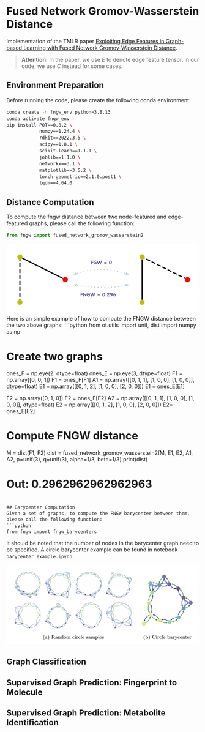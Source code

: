 # Fused Network Gromov-Wasserstein Distance
Implementation of the TMLR paper [Exploiting Edge Features in Graph-based Learning with Fused Network Gromov-Wasserstein Distance](https://openreview.net/forum?id=8uCNtJ2Fmo).

> **Attention:** In the paper, we use *E* to denote edge feature tensor, in our code, we use *C* instead for some cases.

## Environment Preparation
Before running the code, please create the following conda environment:
```bash
conda create -n fngw_env python=3.8.13
conda activate fngw_env
pip install POT==0.8.2 \
            numpy==1.24.4 \
            rdkit==2022.3.5 \
            scipy==1.8.1 \
            scikit-learn==1.1.1 \
            joblib==1.1.0 \
            networkx==3.1 \
            matplotlib==3.5.2 \
            torch-geometric==2.1.0.post1 \
            tqdm==4.64.0
```

## Distance Computation
To compute the fngw distance between two node-featured and edge-featured graphs, please call the following function:
```python
from fngw import fused_network_gromov_wasserstein2
```
<center>
<img src="figures/dist_example.png" width="500"/>
</center>
Here is an simple example of how to compute the FNGW distance between the two above graphs:
```python
from ot.utils import unif, dist
import numpy as np

# Create two graphs
ones_F = np.eye(2, dtype=float)
ones_E = np.eye(3, dtype=float)
F1 = np.array([0, 0, 1])
F1 = ones_F[F1]
A1 = np.array([[0, 1, 1], [1, 0, 0], [1, 0, 0]], dtype=float)
E1 = np.array([[0, 1, 2], [1, 0, 0], [2, 0, 0]])
E1 = ones_E[E1]

F2 = np.array([0, 1, 0])
F2 = ones_F[F2]
A2 = np.array([[0, 1, 1], [1, 0, 0], [1, 0, 0]], dtype=float)
E2 = np.array([[0, 1, 2], [1, 0, 0], [2, 0, 0]])
E2= ones_E[E2]

# Compute FNGW distance
M = dist(F1, F2)
dist = fused_network_gromov_wasserstein2(M, E1, E2, A1, A2,
                                         p=unif(3), q=unif(3),
                                         alpha=1/3, beta=1/3)
print(dist)
# Out: 0.2962962962962963 
```

## Barycenter Computation
Given a set of graphs, to compute the FNGW barycenter between them, please call the following function:
```python
from fngw import fngw_barycenters
```
It should be noted that the number of nodes in the barycenter graph need to be specified. A circle barycenter example can be found in notebook `barycenter_example.ipynb`.
<center>
<img src="figures/circle_bary.png" width="600"/>
</center>


## Graph Classification

## Supervised Graph Prediction: Fingerprint to Molecule


## Supervised Graph Prediction: Metabolite Identification

